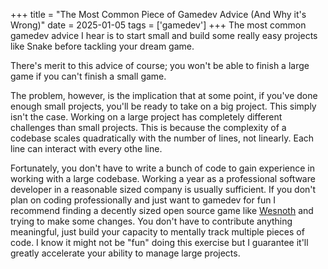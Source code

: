 +++
title =  "The Most Common Piece of Gamedev Advice (And Why it's Wrong)"
date = 2025-01-05
tags = ['gamedev']
+++
The most common gamedev advice I hear is to start small and build some really easy projects like Snake before tackling your dream game. 

There's merit to this advice of course; you won't be able to finish a large game if you can't finish a small game.

The problem, however, is the implication that at some point, if you've done enough small projects, you'll be ready to take on a big project. This simply isn't the case. Working on a large project has completely different challenges than small projects. This is because the complexity of a codebase scales quadratically with the number of lines, not linearly. Each line can interact with every othe line.

Fortunately, you don't have to write a bunch of code to gain experience in working with a large codebase. Working a year as a professional software developer in a reasonable sized company is usually sufficient. If you don't plan on coding professionally and just want to gamedev for fun I recommend finding a decently sized open source game like [Wesnoth](https://github.com/wesnoth/wesnoth) and trying to make some changes. You don't have to contribute anything meaningful, just build your capacity to mentally track multiple pieces of code. I know it might not be "fun" doing this exercise but I guarantee it'll greatly accelerate your ability to manage large projects.